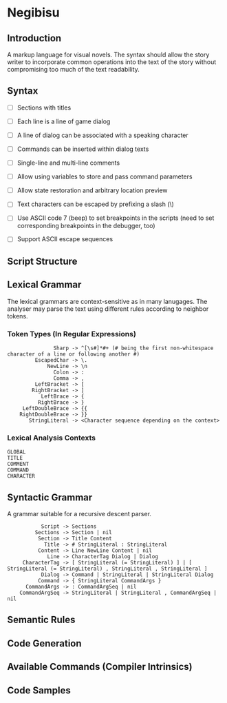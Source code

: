 # Negibisu

## Introduction

A markup language for visual novels. The syntax should allow the story writer to incorporate common operations into the text of the story without compromising too much of the text readability.

## Syntax

- [ ] Sections with titles
- [ ] Each line is a line of game dialog
- [ ] A line of dialog can be associated with a speaking character
- [ ] Commands can be inserted within dialog texts
- [ ] Single-line and multi-line comments
- [ ] Allow using variables to store and pass command parameters
- [ ] Allow state restoration and arbitrary location preview
- [ ] Text characters can be escaped by prefixing a slash (\\)
- [ ] Use ASCII code 7 (beep) to set breakpoints in the scripts (need to set corresponding breakpoints in the debugger, too)
- [ ] Support ASCII escape sequences


## Script Structure



## Lexical Grammar

The lexical grammars are context-sensitive as in many lanugages. The analyser may parse the text using different rules according to neighbor tokens.

### Token Types (In Regular Expressions)

```
               Sharp -> ^[\s#]*#+ (# being the first non-whitespace character of a line or following another #)
         EscapedChar -> \.
             NewLine -> \n
               Colon -> :
               Comma -> ,
         LeftBracket -> [
        RightBracket -> ]
           LeftBrace -> {
          RightBrace -> }
     LeftDoubleBrace -> {{
    RightDoubleBrace -> }}
       StringLiteral -> <Character sequence depending on the context>
```
### Lexical Analysis Contexts

```
GLOBAL
TITLE
COMMENT
COMMAND
CHARACTER
```
## Syntactic Grammar

A grammar suitable for a recursive descent parser.

```
           Script -> Sections
         Sections -> Section | nil
          Section -> Title Content
            Title -> # StringLiteral : StringLiteral
          Content -> Line NewLine Content | nil
             Line -> CharacterTag Dialog | Dialog
     CharacterTag -> [ StringLiteral (= StringLiteral) ] | [ StringLiteral (= StringLiteral) , StringLiteral , StringLiteral ]
           Dialog -> Command | StringLiteral | StringLiteral Dialog
          Command -> { StringLiteral CommandArgs }
      CommandArgs -> : CommandArgSeq | nil
    CommandArgSeq -> StringLiteral | StringLiteral , CommandArgSeq | nil
```

## Semantic Rules


## Code Generation


## Available Commands (Compiler Intrinsics)

###


## Code Samples

